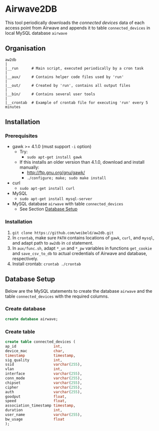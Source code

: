Airwave2DB
==========

This tool periodically downloads the *connected devices* data of each access
point from Airwave and appends it to table `connected_devices` in local MySQL
database `airwave`


Organisation
------------

~~~
aw2db
|
|__run      # Main script, executed periodically by a cron task
|
|__aux/     # Contains helper code files used by 'run'
|
|__out/     # Created by 'run', contains all output files
|
|__bin/     # Contains several user tools
|
|__crontab  # Example of crontab file for executing 'run' every 5 minutes
~~~


Installation
------------

### Prerequisites

- gawk >= 4.1.0 (must support `-i` option)
    - Try:
        - `sudo apt-get install gawk`
    - If this installs an older version than 4.1.0, download and install manually:
        - <http://ftp.gnu.org/gnu/gawk/>
        - `./configure; make; sudo make install`
- curl
    - `sudo apt-get install curl`
- MySQL
    - `sudo apt-get install mysql-server`
- MySQL database `airwave` with table `connected_devices`
    - See Section [Database Setup](#database-setup)

### Installation

1. `git clone https://github.com/weibeld/aw2db.git`
2. In `crontab`, make sure `PATH` contains locations of `gawk`, `curl`, and `mysql`,
and adapt path to `aw2db` in `cd` statement.
3. In `aux/func.sh`, adapt `*_un` and `*_pw` variables in functions
`get_cookie` and `save_csv_to_db` to actual credentials of Airwave and database,
respectively.
5. Install crontab: `crontab ./crontab`


Database Setup
--------------

Below are the MySQL statements to create the database `airwave` and the table
`connected_devices` with the required columns.

### Create database

~~~sql
create database airwave;
~~~

### Create table

~~~sql
create table connected_devices (
ap_id                 int,
device_mac            char,
timestamp             timestamp,
sig_quality           int,
ssid                  varchar(255),
vlan                  int,
interface             varchar(255),
conn_mode             varchar(255),
chipset               varchar(255),
cipher                varchar(255),
auth                  varchar(255),
goodput               float,
speed                 float,
association_timestamp timestamp,
duration              int,
user_name             varchar(255),
bw_usage              float
);
~~~
